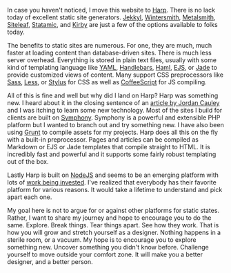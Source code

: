 In case you haven't noticed, I move this website to [Harp](http://harpjs.com/). There is no lack today of excellent static site generators. [Jekkyl](http://jekyllrb.com), [Wintersmith](http://wintersmith.io), [Metalsmith](http://www.metalsmith.io), [Siteleaf](http://www.siteleaf.com), [Statamic](http://statamic.com), and [Kirby](http://getkirby.com) are just a few of the options available to folks today.

The benefits to static sites are numerous. For one, they are much, much faster at loading content than database-driven sites. There is much less server overhead. Everything is stored in plain text files, usually with some kind of templating language like [YAML](http://yaml.org), [Handlebars](http://handlebarsjs.com), [Haml](http://haml.info), [EJS](http://embeddedjs.com), or [Jade](http://jade-lang.com) to provide customized views of content. Many support CSS preprocessors like [Sass](http://sass-lang.com), [Less](http://lesscss.org), or [Stylus](http://learnboost.github.io/stylus/) for CSS as well as [CoffeeScript](http://coffeescript.org) for JS compiling.

All of this is fine and well but why did I land on Harp? Harp was something new. I heard about it in the closing sentence of an [article by Jordan Cauley](http://jordancauley.com/2013/10/27/anchor-vs-ghost/) and I was itching to learn some new technology. Most of the sites I build for clients are built on [Symphony](http://getsymphony.com/). Symphony is a powerful and extensible PHP platform but I wanted to branch out and try something new. I have also been using [Grunt](http://gruntjs.com) to compile assets for my projects. Harp does all this on the fly with a built-in preprocessor. Pages and articles can be compiled as Markdown or EJS or Jade templates that compile straight to HTML. It is incredibly fast and powerful and it supports some fairly robust templating out of the box.

Lastly Harp is built on [NodeJS](http://nodejs.org) and seems to be an emerging platform with lots of [work being invested](http://harpjs.com/blog/). I've realized that everybody has their favorite platform for various reasons. It would take a lifetime to understand and pick apart each one.

My goal here is not to argue for or against other platforms for static states. Rather, I want to share my journey and hope to encourage you to do the same. Explore. Break things. Tear things apart. See how they work. That is how you will grow and stretch yourself as a designer. Nothing happens in a sterile room, or a vacuum. My hope is to encourage you to explore something new. Uncover something you didn't know before. Challenge yourself to move outside your comfort zone. It will make you a better designer, and a better person.



